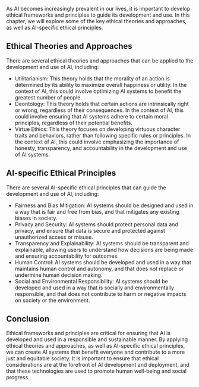 
As AI becomes increasingly prevalent in our lives, it is important to develop ethical frameworks and principles to guide its development and use. In this chapter, we will explore some of the key ethical theories and approaches, as well as AI-specific ethical principles.

Ethical Theories and Approaches
-------------------------------

There are several ethical theories and approaches that can be applied to the development and use of AI, including:

* Utilitarianism: This theory holds that the morality of an action is determined by its ability to maximize overall happiness or utility. In the context of AI, this could involve optimizing AI systems to benefit the greatest number of people.
* Deontology: This theory holds that certain actions are intrinsically right or wrong, regardless of their consequences. In the context of AI, this could involve ensuring that AI systems adhere to certain moral principles, regardless of their potential benefits.
* Virtue Ethics: This theory focuses on developing virtuous character traits and behaviors, rather than following specific rules or principles. In the context of AI, this could involve emphasizing the importance of honesty, transparency, and accountability in the development and use of AI systems.

AI-specific Ethical Principles
------------------------------

There are several AI-specific ethical principles that can guide the development and use of AI, including:

* Fairness and Bias Mitigation: AI systems should be designed and used in a way that is fair and free from bias, and that mitigates any existing biases in society.
* Privacy and Security: AI systems should protect personal data and privacy, and ensure that data is secure and protected against unauthorized access or misuse.
* Transparency and Explainability: AI systems should be transparent and explainable, allowing users to understand how decisions are being made and ensuring accountability for outcomes.
* Human Control: AI systems should be developed and used in a way that maintains human control and autonomy, and that does not replace or undermine human decision making.
* Social and Environmental Responsibility: AI systems should be developed and used in a way that is socially and environmentally responsible, and that does not contribute to harm or negative impacts on society or the environment.

Conclusion
----------

Ethical frameworks and principles are critical for ensuring that AI is developed and used in a responsible and sustainable manner. By applying ethical theories and approaches, as well as AI-specific ethical principles, we can create AI systems that benefit everyone and contribute to a more just and equitable society. It is important to ensure that ethical considerations are at the forefront of AI development and deployment, and that these technologies are used to promote human well-being and social progress.

